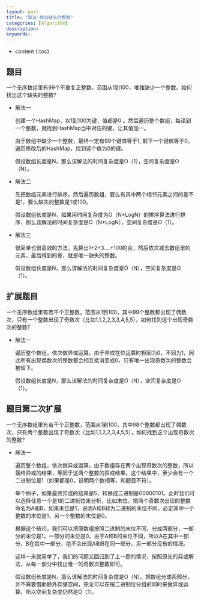 ```yaml
---
layout: post
title: "算法-找出缺失的整数"
categories: [Algorithm]
description:
keywords:
---
```


* content
{:toc} 

## 题目

一个无序数组里有99个不重复正整数，范围从1到100，唯独缺少一个整数。如何找出这个缺失的整数? 

* 解法一

    创建一个HashMap，以1到100为键，值都是0 。然后遍历整个数组，每读到一个整数，就找到HashMap当中对应的键，让其值加一。

    由于数组中缺少一个整数，最终一定有99个键值等于1, 剩下一个键值等于0。遍历修改后的HashMap，找到这个值为0的键。

    假设数组长度是N，那么该解法的时间复杂度是O（1），空间复杂度是O（N）。

* 解法二

    先把数组元素进行排序，然后遍历数组，要么有其中两个相邻元素之间的差不是1，要么缺失的整数是1或100。

    假设数组长度是N，如果用时间复杂度为O（N\*LogN）的排序算法进行排序，那么该解法的时间复杂度是O（N*LogN），空间复杂度是O（1）。

* 解法三

    很简单也很高效的方法，先算出1+2+3....+100的合，然后依次减去数组里的元素，最后得到的差，就是唯一缺失的整数。

    假设数组长度是N，那么该解法的时间复杂度是O（N），空间复杂度是O（1）。

## 扩展题目

一个无序数组里有若干个正整数，范围从1到100，其中99个整数都出现了偶数次，只有一个整数出现了奇数次（比如1,1,2,2,3,3,4,5,5），如何找到这个出现奇数次的整数? 

* 解法一

    遍历整个数组，依次做异或运算。由于异或在位运算时相同为0，不同为1，因此所有出现偶数次的整数都会相互抵消变成0，只有唯一出现奇数次的整数会被留下。

    假设数组长度是N，那么该解法的时间复杂度是O（N），空间复杂度是O（1）。

## 题目第二次扩展

一个无序数组里有若干个正整数，范围从1到100，其中98个整数都出现了偶数次，只有两个整数出现了奇数次（比如1,1,2,2,3,4,5,5），如何找到这个出现奇数次的整数? 

* 解法一

    遍历整个数组，依次做异或运算。由于数组存在两个出现奇数次的整数，所以最终异或的结果，等同于这两个整数的异或结果。这个结果中，至少会有一个二进制位是1（如果都是0，说明两个数相等，和题目不符）。
    
    举个例子，如果最终异或的结果是5，转换成二进制是00000101。此时我们可以选择任意一个是1的二进制位来分析，比如末位。把两个奇数次出现的整数命名为A和B，如果末位是1，说明A和B转为二进制的末位不同，必定其中一个整数的末位是1，另一个整数的末位是0。
    
    根据这个结论，我们可以把原数组按照二进制的末位不同，分成两部分，一部分的末位是1，一部分的末位是0。由于A和B的末位不同，所以A在其中一部分，B在其中一部分，绝不会出现A和B在同一部分，另一部分没有的情况。
    
    这样一来就简单了，我们的问题又回归到了上一题的情况，按照原先的异或解法，从每一部分中找出唯一的奇数次整数即可。
    
    假设数组长度是N，那么该解法的时间复杂度是O（N）。把数组分成两部分，并不需要借助额外存储空间，完全可以在按二进制位分组的同时来做异或运算，所以空间复杂度仍然是O（1）。





